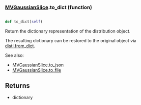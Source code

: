 ### [MVGaussianSlice](MVGaussianSlice.md).to_dict (function)


```py

def to_dict(self)

```



Return the dictionary representation of the distribution object.

The resulting dictionary can be restored to the original object
via [distl.from_dict](distl.from_dict.md).

See also:

* [MVGaussianSlice.to_json](MVGaussianSlice.to_json.md)
* [MVGaussianSlice.to_file](MVGaussianSlice.to_file.md)

Returns
--------
* dictionary

